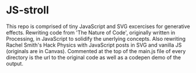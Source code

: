 # JS-stroll

This repo is comprised of tiny JavaScript and SVG excercises for generative effects. Rewriting code from 'The Nature of Code', originally written in Processing, in JavaScript to solidify the unerlying concepts. Also rewriting Rachel Smith's Hack Physics with JavaScript posts in SVG and vanilla JS (originals are in Canvas). Commented at the top of the main.js file of every directory is the url to the original code as well as a codepen demo of the output.
